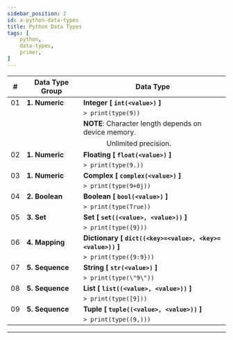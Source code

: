 ```yaml
---
sidebar_position: 2 
id: a-python-data-types
title: Python Data Types 
tags: [
    python, 
    data-types,
    primer,
]
---
```


| \# | Data Type Group | Data Type                                                 |
|----|-----------------|-----------------------------------------------------------|
| 01 | **1. Numeric**  | **Integer [ `int(<value>)` ]**                            |
|    |                 | <code>> print(type(9))</code>                             |
|    |                 | **NOTE**: Character length depends on device memory.      |
|    |                 | &nbsp; &ensp; &ensp; &emsp; Unlimited precision.          |
| 02 | **1. Numeric**  | **Floating [ `float(<value>)` ]**                         |
|    |                 | `> print(type(9.))`                                       |
| 03 | **1. Numeric**  | **Complex [ `complex(<value>)` ]**                        |
|    |                 | `> print(type(9+0j))`                                     |
| 04 | **2. Boolean**  | **Boolean [ `bool(<value>)` ]**                           |
|    |                 | `> print(type(True))`                                     |
| 05 | **3. Set**      | **Set [ `set((<value>, <value>))` ]**                     |
|    |                 | `> print(type({9}))`                                      |
| 06 | **4. Mapping**  | **Dictionary [ `dict((<key>=<value>, <key>=<value>))` ]** |
|    |                 | `> print(type({9:9}))`                                    |
| 07 | **5. Sequence** | **String [ `str(<value>)` ]**                             |
|    |                 | `> print(type(\"9\"))`                                    | 
| 08 | **5. Sequence** | **List [ `list((<value>, <value>))` ]**                   |
|    |                 | `> print(type([9]))`                                      |
| 09 | **5. Sequence** | **Tuple [ `tuple((<value>, <value>))` ]**                 |
|    |                 | `> print(type((9,)))`                                     |
------------------------------------------------------------------------------------
